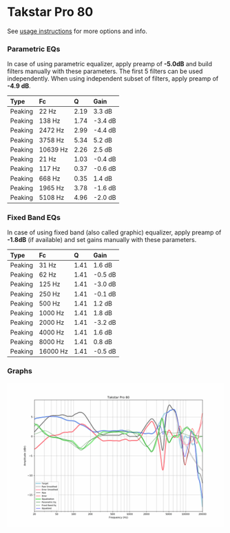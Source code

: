 # Takstar Pro 80
See [usage instructions](https://github.com/jaakkopasanen/AutoEq#usage) for more options and info.

### Parametric EQs
In case of using parametric equalizer, apply preamp of **-5.0dB** and build filters manually
with these parameters. The first 5 filters can be used independently.
When using independent subset of filters, apply preamp of **-4.9 dB**.

| Type    | Fc       |    Q | Gain    |
|:--------|:---------|:-----|:--------|
| Peaking | 22 Hz    | 2.19 | 3.3 dB  |
| Peaking | 138 Hz   | 1.74 | -3.4 dB |
| Peaking | 2472 Hz  | 2.99 | -4.4 dB |
| Peaking | 3758 Hz  | 5.34 | 5.2 dB  |
| Peaking | 10639 Hz | 2.26 | 2.5 dB  |
| Peaking | 21 Hz    | 1.03 | -0.4 dB |
| Peaking | 117 Hz   | 0.37 | -0.6 dB |
| Peaking | 668 Hz   | 0.35 | 1.4 dB  |
| Peaking | 1965 Hz  | 3.78 | -1.6 dB |
| Peaking | 5108 Hz  | 4.96 | -2.0 dB |

### Fixed Band EQs
In case of using fixed band (also called graphic) equalizer, apply preamp of **-1.8dB**
(if available) and set gains manually with these parameters.

| Type    | Fc       |    Q | Gain    |
|:--------|:---------|:-----|:--------|
| Peaking | 31 Hz    | 1.41 | 1.6 dB  |
| Peaking | 62 Hz    | 1.41 | -0.5 dB |
| Peaking | 125 Hz   | 1.41 | -3.0 dB |
| Peaking | 250 Hz   | 1.41 | -0.1 dB |
| Peaking | 500 Hz   | 1.41 | 1.2 dB  |
| Peaking | 1000 Hz  | 1.41 | 1.8 dB  |
| Peaking | 2000 Hz  | 1.41 | -3.2 dB |
| Peaking | 4000 Hz  | 1.41 | 1.6 dB  |
| Peaking | 8000 Hz  | 1.41 | 0.8 dB  |
| Peaking | 16000 Hz | 1.41 | -0.5 dB |

### Graphs
![](./Takstar%20Pro%2080.png)